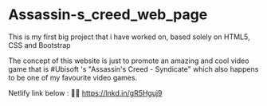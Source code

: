 # Assassin-s_creed_web_page
This is my first big project that i have worked on, based solely on HTML5, CSS and Bootstrap

The concept of this website is just to promote an amazing and cool video game that is #Ubisoft 's "Assassin's Creed - Syndicate" which also happens to be one of my favourite video games.

Netlify link below : 🔗🔗
https://lnkd.in/gR5Hguj9
